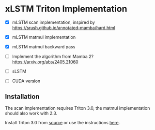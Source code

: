 # xLSTM Triton Implementation

- [x] mLSTM scan implementation, inspired by https://srush.github.io/annotated-mamba/hard.html
- [x] mLSTM matmul implementation
- [x] mLSTM matmul backward pass
- [ ] Implement the algorithm from Mamba 2? https://arxiv.org/abs/2405.21060
- [ ] sLSTM
- [ ] CUDA version


## Installation

The scan implementation requires Triton 3.0, the matmul implementation should also work with 2.3.

Install Triton 3.0 from [source](https://github.com/triton-lang/triton) or use the instructions [here](https://srush.github.io/annotated-mamba/hard.html).